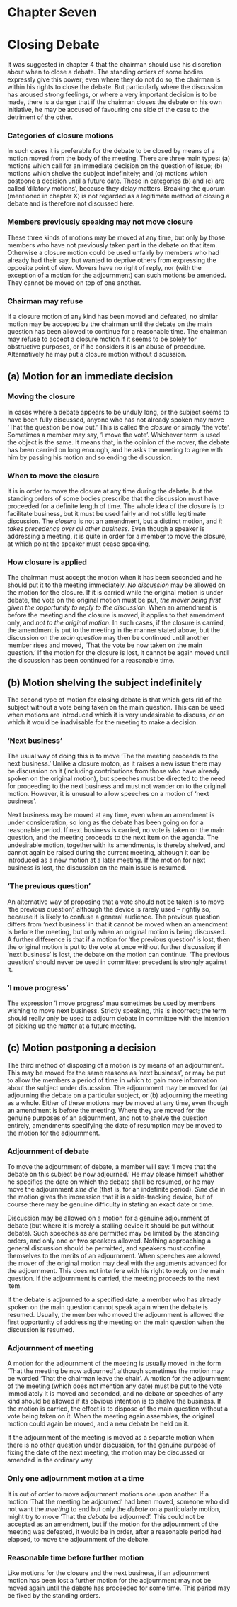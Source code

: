 # Chapter Seven
# Closing Debate

It was suggested in chapter 4 that the chairman should use his discretion about when to close a debate. The standing orders of some bodies expressly give this power; even where they do not do so, the chairman is within his rights to close the debate. But particularly where the discussion has aroused strong feelings, or where a very important decision is to be made, there is a danger that if the chairman closes the debate on his own initiative, he may be accused of favouring one side of the case to the detriment of the other.

### Categories of closure motions

In such cases it is preferable for the debate to be closed by means of a motion moved from the body of the meeting. There are three main types: (a) motions which call for an immediate decision on the question of issue; (b) motions which shelve the subject indefinitely; and (c) motions which postpone a decision until a future date. Those in categories (b) and (c) are called ‘dilatory motions’, because they delay matters. Breaking the quorum (mentioned in chapter X) is not regarded as a legitimate method of closing a debate and is therefore not discussed here.

### Members previously speaking may not move closure

These three kinds of motions may be moved at any time, but only by those members who have not previously taken part in the debate on that item. Otherwise a closure motion could be used unfairly by members who had already had their say, but wanted to deprive others from expressing the opposite point of view. Movers have no right of reply, nor (with the exception of a motion for the adjournment) can such motions be amended. They cannot be moved on top of one another.

### Chairman may refuse

If a closure motion of any kind has been moved and defeated, no similar motion may be accepted by the chairman until the debate on the main question has been allowed to continue for a reasonable time. The chairman may refuse to accept a closure motion if it seems to be solely for obstructive purposes, or if he considers it is an abuse of procedure. Alternatively he may put a closure motion without discussion.

## (a) Motion for an immediate decision

### Moving the closure

In cases where a debate appears to be unduly long, or the subject seems to have been fully discussed, anyone who has not already spoken may move ‘That the question be now put.’ This is called the *closure* or simply ‘the vote’. Sometimes a member may say, ‘I move the vote’. Whichever term is used the object is the same. It means that, in the opinion of the mover, the debate has been carried on long enouogh, and he asks the meeting to agree with him by passing his motion and so ending the discussion.

### When to move the closure

It is in order to move the closure at any time during the debate, but the standing orders of some bodies prescribe that the discussion must have proceeded for a definite length of time. The whole idea of the closure is to facilitate business, but it must be used fairly and not stifle legitimate discussion. The *closure* is not an amendment, but a distinct motion, and *it takes precedence over all other business*. Even though a speaker is addressing a meeting, it is quite in order for a member to move the closure, at which point the speaker must cease speaking.

### How closure is applied

The chairman must accept the motion when it has been seconded and he should put it to the meeting immediately. *No discussion* may be allowed on the motion for the closure. If it is carried while the original motion is under debate, the vote on the original motion must be put, *the mover being first given the opportunity to reply to the discussion*. When an amendment is before the meeting and the closure is moved, it applies to that amendment only, and *not to the original motion*. In such cases, if the closure is carried, the amendment is put to the meeting in the manner stated above, but the discussion on the *main question* may then be continued until another member rises and moved, ‘That the vote be now taken on the main question.’ If the motion for the closure is lost, it cannot be again moved until the discussion has been continued for a reasonable time.

## (b) Motion shelving the subject indefinitely

The second type of motion for closing debate is that which gets rid of the subject without a vote being taken on the main question. This can be used when motions are introduced which it is very undesirable to discuss, or on which it would be inadvisable for the meeting to make a decision.

### ‘Next business’

The usual way of doing this is to move ‘The the meeting proceeds to the next business.’ Unlike a closure moton, as it raises a new issue there may be discussion on it (including contributions from those who have already spoken on the original motion), but speeches must be directed to the need for proceeding to the next business and must not wander on to the original motion. However, it is unusual to allow speeches on a motion of ‘next business’.

Next business may be moved at any time, even when an amendment is under consideration, so long as the debate has been going on for a reasonable period. If next business is carried, no vote is taken on the main question, and the meeting proceeds to the next item on the agenda. The undesirable motion, together with its amendments, is thereby shelved, and cannot again be raised during the current meeting, although it can be introduced as a new motion at a later meeting. If the motion for next business is lost, the discussion on the main issue is resumed.

### ‘The previous question’

An alternative way of proposing that a vote should not be taken is to move ‘the previous question’, although the device is rarely used – rightly so, because it is likely to confuse a general audience. The previous question differs from ‘next business’ in that it cannot be moved when an amendment is before the meeting, but only when an original motion is being discussed. A further difference is that if a motion for ‘the previous question’ is lost, then the original motion is put to the vote at once without further discussion; if ‘next business’ is lost, the debate on the motion can continue. ‘The previous question’ should never be used in committee; precedent is strongly against it.

### ‘I move progress’

The expression ’I move progress’ mau sometimes be used by members wishing to move next business. Strictly speaking, this is incorrect; the term should really only be used to adjourn debate in committee with the intention of picking up the matter at a future meeting.

## (c) Motion postponing a decision

The third method of disposing of a motion is by means of an adjournment. This may be moved for the same reasons as ‘next business’, or may be put to allow the members a period of time in which to gain more information about the subject under disucssion. The adjournment may be moved for (a) adjourning the debate on a particular subject, or (b) adjourning the meeting as a whole. Either of these motions may be moved at any time, even though an amendment is before the meeting. Where they are moved for the genuine purposes of an adjournment, and not to shelve the question entirely, amendments specifying the date of resumption may be moved to the motion for the adjournment.

### Adjournment of debate

To move the adjournment of debate, a member will say: ‘I move that the debate on this subject be now adjourned.’ He may please himself whether he specifies the date on which the debate shall be resumed, or he may move the adjournment *sine die* (that is, for an indefinite period). *Sine die* in the motion gives the impression that it is a side-tracking device, but of course there may be genuine difficulty in stating an exact date or time.

Discussion may be allowed on a motion for a genuine adjournment of debate (but where it is merely a stalling device it should be put without debate). Such speeches as are permitted may be limited by the standing orders, and only one or two speakers allowed. Nothing approaching a general discussion should be permitted, and speakers must confine themselves to the merits of an adjournment. When speeches are allowed, the mover of the original motion may deal with the arguments advanced for the adjournment. This does not interfere with his right to reply on the main question. If the adjournment is carried, the meeting proceeds to the next item.

If the debate is adjourned to a specified date, a member who has already spoken on the main question cannot speak again when the debate is resumed. Usually, the member who moved the adjournment is allowed the first opportunity of addressing the meeting on the main question when the discussion is resumed.

### Adjournment of meeting

A motion for the adjournment of the meeting is usually moved in the form ‘That the meeting be now adjourned’, although sometimes the motion may be worded ‘That the chairman leave the chair’. A motion for the adjournment of the meeting (which does not mention any date) must be put to the vote immediately it is moved and seconded, and no debate or speeches of any kind should be allowed if its obvious intention is to shelve the business. If the motion is carried, the effect is to dispose of the main question without a vote being taken on it. When the meeting again assembles, the original motion could again be moved, and a new debate be held on it.

If the adjournment of the meeting is moved as a separate motion when there is no other question under discussion, for the genuine purpose of fixing the date of the next meeting, the motion may be discussed or amended in the ordinary way.

### Only one adjournment motion at a time

It is out of order to move adjournment motions one upon another. If a motion ‘That the meeting be adjourned’ had been moved, someone who did not want the *meeting* to end but only the *debate* on a particularly motion, might try to move ‘That the *debate* be adjourned’. This could not be accepted as an amendment, but if the motion for the adjournment of the meeting was defeated, it would be in order, after a reasonable period had elapsed, to move the adjournment of the debate. 

### Reasonable time before further motion

Like motions for the closure and the next business, if an adjournment motion has been lost a further motion for the adjournment may not be moved again until the debate has proceeded for some time. This period may be fixed by the standing orders.
